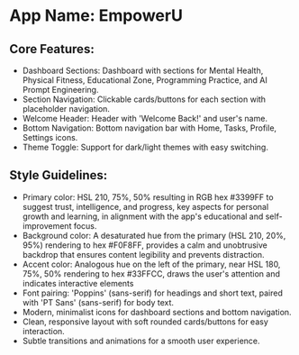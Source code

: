 # **App Name**: EmpowerU

## Core Features:

- Dashboard Sections: Dashboard with sections for Mental Health, Physical Fitness, Educational Zone, Programming Practice, and AI Prompt Engineering.
- Section Navigation: Clickable cards/buttons for each section with placeholder navigation.
- Welcome Header: Header with 'Welcome Back!' and user's name.
- Bottom Navigation: Bottom navigation bar with Home, Tasks, Profile, Settings icons.
- Theme Toggle: Support for dark/light themes with easy switching.

## Style Guidelines:

- Primary color: HSL 210, 75%, 50% resulting in RGB hex #3399FF to suggest trust, intelligence, and progress, key aspects for personal growth and learning, in alignment with the app's educational and self-improvement focus.
- Background color: A desaturated hue from the primary (HSL 210, 20%, 95%) rendering to hex #F0F8FF, provides a calm and unobtrusive backdrop that ensures content legibility and prevents distraction.
- Accent color: Analogous hue on the left of the primary, near HSL 180, 75%, 50% rendering to hex #33FFCC, draws the user's attention and indicates interactive elements
- Font pairing: 'Poppins' (sans-serif) for headings and short text, paired with 'PT Sans' (sans-serif) for body text.
- Modern, minimalist icons for dashboard sections and bottom navigation.
- Clean, responsive layout with soft rounded cards/buttons for easy interaction.
- Subtle transitions and animations for a smooth user experience.